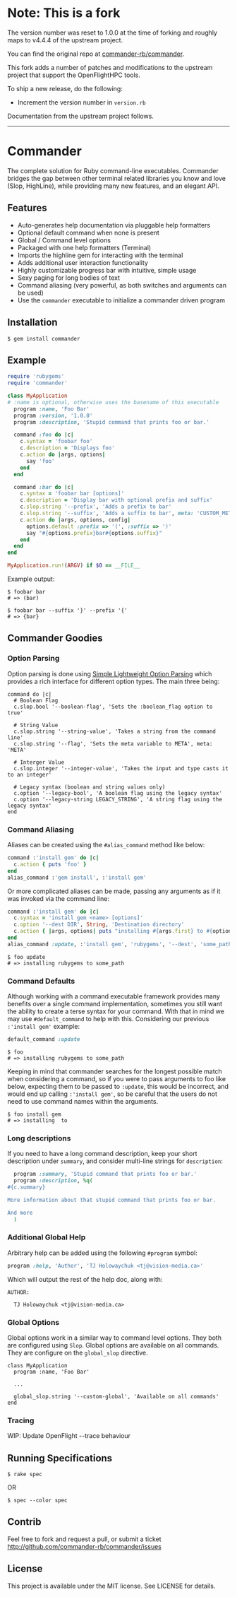 # Note: This is a fork

The version number was reset to 1.0.0 at the time of forking and
roughly maps to v4.4.4 of the upstream project.

You can find the original repo at
[commander-rb/commander](https://github.com/commander-rb/commander).

This fork adds a number of patches and modifications to the upstream
project that support the OpenFlightHPC tools.

To ship a new release, do the following:

 * Increment the version number in `version.rb`

Documentation from the upstream project follows.

---

# Commander

The complete solution for Ruby command-line executables.
Commander bridges the gap between other terminal related libraries
you know and love (Slop, HighLine), while providing many new
features, and an elegant API.

## Features

* Auto-generates help documentation via pluggable help formatters
* Optional default command when none is present
* Global / Command level options
* Packaged with one help formatters (Terminal)
* Imports the highline gem for interacting with the terminal
* Adds additional user interaction functionality
* Highly customizable progress bar with intuitive, simple usage
* Sexy paging for long bodies of text
* Command aliasing (very powerful, as both switches and arguments can be used)
* Use the `commander` executable to initialize a commander driven program

## Installation

    $ gem install commander

## Example

```ruby
require 'rubygems'
require 'commander'

class MyApplication
# :name is optional, otherwise uses the basename of this executable
  program :name, 'Foo Bar'
  program :version, '1.0.0'
  program :description, 'Stupid command that prints foo or bar.'

  command :foo do |c|
    c.syntax = 'foobar foo'
    c.description = 'Displays foo'
    c.action do |args, options|
      say 'foo'
    end
  end

  command :bar do |c|
    c.syntax = 'foobar bar [options]'
    c.description = 'Display bar with optional prefix and suffix'
    c.slop.string '--prefix', 'Adds a prefix to bar'
    c.slop.string '--suffix', 'Adds a suffix to bar', meta: 'CUSTOM_META'
    c.action do |args, options, config|
      options.default :prefix => '(', :suffix => ')'
      say "#{options.prefix}bar#{options.suffix}"
    end
  end
end

MyApplication.run!(ARGV) if $0 == __FILE__
```

Example output:

```
$ foobar bar
# => (bar)

$ foobar bar --suffix '}' --prefix '{'
# => {bar}
```

## Commander Goodies

### Option Parsing

Option parsing is done using [Simple Lightweight Option Parsing](https://github.com/leejarvis/slop) which provides a rich interface for different option types. The main three being:

```
command do |c|
  # Boolean Flag
  c.slop.bool '--boolean-flag', 'Sets the :boolean_flag option to true'

  # String Value
  c.slop.string '--string-value', 'Takes a string from the command line'
  c.slop.string '--flag', 'Sets the meta variable to META', meta: 'META'

  # Interger Value
  c.slop.integer '--integer-value', 'Takes the input and type casts it to an integer'

  # Legacy syntax (boolean and string values only)
  c.option '--legacy-bool', 'A boolean flag using the legacy syntax'
  c.option '--legacy-string LEGACY_STRING', 'A string flag using the legacy syntax'
end
```

### Command Aliasing

Aliases can be created using the `#alias_command` method like below:

```ruby
command :'install gem' do |c|
  c.action { puts 'foo' }
end
alias_command :'gem install', :'install gem'
```

Or more complicated aliases can be made, passing any arguments
as if it was invoked via the command line:

```ruby
command :'install gem' do |c|
  c.syntax = 'install gem <name> [options]'
  c.option '--dest DIR', String, 'Destination directory'
  c.action { |args, options| puts "installing #{args.first} to #{options.dest}" }
end
alias_command :update, :'install gem', 'rubygems', '--dest', 'some_path'
```

```
$ foo update
# => installing rubygems to some_path
```

### Command Defaults

Although working with a command executable framework provides many
benefits over a single command implementation, sometimes you still
want the ability to create a terse syntax for your command. With that
in mind we may use `#default_command` to help with this. Considering
our previous `:'install gem'` example:

```ruby
default_command :update
```

```
$ foo
# => installing rubygems to some_path
```

Keeping in mind that commander searches for the longest possible match
when considering a command, so if you were to pass arguments to foo
like below, expecting them to be passed to `:update`, this would be incorrect,
and would end up calling `:'install gem'`, so be careful that the users do
not need to use command names within the arguments.

```
$ foo install gem
# => installing  to
```

### Long descriptions

If you need to have a long command description, keep your short description under `summary`, and consider multi-line strings for `description`:

```ruby
  program :summary, 'Stupid command that prints foo or bar.'
  program :description, %q(
#{c.summary}

More information about that stupid command that prints foo or bar.

And more
  )
```

### Additional Global Help

Arbitrary help can be added using the following `#program` symbol:

```ruby
program :help, 'Author', 'TJ Holowaychuk <tj@vision-media.ca>'
```

Which will output the rest of the help doc, along with:

    AUTHOR:

      TJ Holowaychuk <tj@vision-media.ca>

### Global Options

Global options work in a similar way to command level options. They both are configured using `Slop`. Global options are available on all commands. They are configure on the `global_slop` directive.

```
class MyApplication
  program :name, 'Foo Bar'

  ...

  global_slop.string '--custom-global', 'Available on all commands'
end

```

### Tracing

WIP: Update OpenFlight --trace behaviour

## Running Specifications

    $ rake spec

OR

    $ spec --color spec

## Contrib

Feel free to fork and request a pull, or submit a ticket
http://github.com/commander-rb/commander/issues

## License

This project is available under the MIT license. See LICENSE for details.
